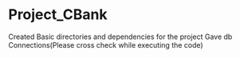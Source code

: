 # Project_CBank

Created Basic directories and dependencies for the project
Gave db Connections(Please cross check while executing the code)